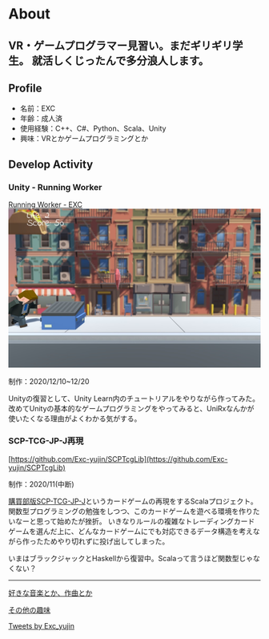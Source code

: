 # About
VR・ゲームプログラマー見習い。まだギリギリ学生。
就活しくじったんで多分浪人します。
---

## Profile
- 名前：EXC
- 年齢：成人済
- 使用経験：C++、C#、Python、Scala、Unity
- 興味：VRとかゲームプログラミングとか

## Develop Activity
### Unity - Running Worker
[Running Worker - EXC](https://unityroom.com/games/exc_create_with_code)
<img src="./Images/exc_create_with_code_screenshot.jpg" width="640">

制作：2020/12/10~12/20

Unityの復習として、Unity Learn内のチュートリアルをやりながら作ってみた。
改めてUnityの基本的なゲームプログラミングをやってみると、UniRxなんかが使いたくなる理由がよくわかる気がする。

### SCP-TCG-JP-J再現

[https://github.com/Exc-yujin/SCPTcgLib](https://github.com/Exc-yujin/SCPTcgLib)

制作：2020/11(中断)

[購買部版SCP-TCG-JP-J](https://gamerch.com/scp-tcg-jp-pd/)というカードゲームの再現をするScalaプロジェクト。
関数型プログラミングの勉強をしつつ、このカードゲームを遊べる環境を作りたいなーと思って始めたが挫折。
いきなりルールの複雑なトレーディングカードゲームを選んだ上に、どんなカードゲームにでも対応できるデータ構造を考えながら作ったためやり切れずに投げ出してしまった。

いまはブラックジャックとHaskellから復習中。Scalaって言うほど関数型じゃなくない？


---


[好きな音楽とか、作曲とか](./hobbies.md)

[その他の趣味](./hobbies.md)

<a class="twitter-timeline" data-width="400" data-height="600" href="https://twitter.com/Exc_yujin?ref_src=twsrc%5Etfw">Tweets by Exc_yujin</a> <script async src="https://platform.twitter.com/widgets.js" charset="utf-8"></script>